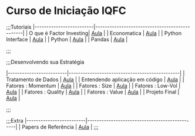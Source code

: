 Curso de Iniciação IQFC
======

;;;Tutoriais
|-------------------------|-----------------------------------------------|
| O que é Factor Investing|    <a href="/site/factor.html">Aula</a>       |
| Economatica             |    <a href="/site/economatica.html">Aula</a>  |
| Python Interface        |    <a href="/site/interface.html">Aula</a>    |
| Python                  |    <a href="/site/python.html">Aula</a>       |
| Pandas                  |    <a href="/site/pandas.html">Aula</a>       |

;;;

;;;Desenvolvendo sua Estratégia

|-------------------------|-----------------------------------------------|
| Tratamento de Dados     |    <a href="/site/dados.html">Aula</a>        |
| Entendendo aplicação em código |  <a href="/site/codigo.html">Aula</a>  |
| Fatores : Momentum      |    <a href="/site/momentum.html">Aula</a>     |
| Fatores : Size          |    <a href="/site/size.html">Aula</a>         |
| Fatores : Low-Vol       |    <a href="/site/lowvol.html">Aula</a>       |
| Fatores : Quality       |    <a href="/site/quality.html">Aula</a>      |
| Fatores : Value         |    <a href="/site/value.html">Aula</a>        |
| Projeto Final           |    <a href="/site/projetofinal.html">Aula</a> |

;;;

;;;Extra
|-------------------------|-----------------------------------------------|
| Papers de Referência    |    <a href="/site/papers.html">Aula</a>       |
;;;
